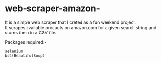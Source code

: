 # web-scraper-amazon-
It is a simple web scraper that I creted as a fun weekend project.  
It scrapes available products on amazon.com for a given search string
and stores them in a CSV file.  

Packages required:-
```
selenium
bs4(BeautifulSoup)
```
